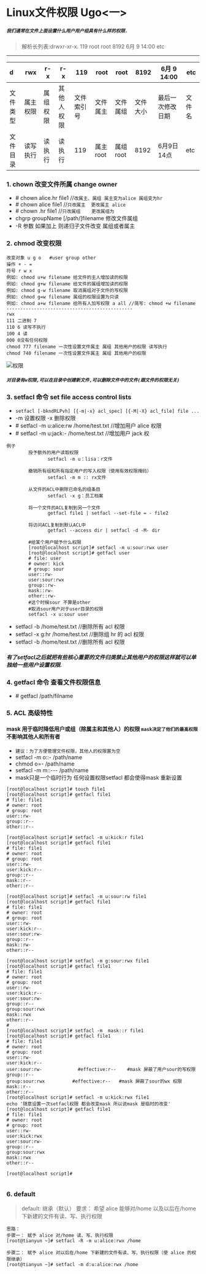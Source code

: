 Linux文件权限 Ugo<一>
===
##### `我们通常在文件上面设置什么用户用户组具有什么样的权限.`
> 解析长列表:drwxr-xr-x. 119 root root 8192 6月   9 14:00 etc
-----
|d       |rwx   |r-x     |r-x      |119      |root       |root         |8192   |6月   9 14:00   |etc |
|:-------|------|--------|---------|---------|-----------|-------------|-------|----------------|----|
|文件类型|属主权限|属组权限|其他人权限|文件索引号|文件属主    |文件属组     |文件大小|最后一次修改日期|文件名|
|文件目录|读写执行|读执行  |读执行    |119      |属主root   |属组root     |8192    |6月9日 14点    |etc  |
### 1. chown 改变文件所属 change owner
* \# chown alice.hr file1   //`改属主、属组 属主变为alice 属组变为hr `
* \# chown alice file1    //`只改属主  更改属主 alice`  
* \# chown .hr file1    //`只改属组    更改属组为`
* chgrp groupName [/path/]filename  修改文件属组
* -R 参数  如果加上 则递归子文件改变  属组或者属主
### 2. chmod 改变权限
``` shell
改变对象 u g o   #user group other
操作 + - =
符号 r w x
例如: chmod u+w filename 给文件的主人增加读的权限
例如: chmod g+w filename 给文件的属组增加读的权限
例如: chmod g-w filename 取消属组对于文件的写权限
例如: chmod g=w filename 属组的权限设置为只读
例如: chmod a+w filename 给所有人加写权限 a all //简写: chmod +w filename
----------------------------------------------
rwx 
111 二进制 7
110 6 读写不执行
100 4 读
000 0没有任何权限
chmod 777 filename 一次性设置文件属主 属组 其他用户的权限 读写执行
chmod 740 filename 一次性设置文件属主 属组 其他用户的权限 
```
![权限](/Image/解释.png)
##### `对目录有w权限,可以在目录中创建新文件,可以删除文件中的文件(跟文件的权限无关)`
### 3. setfacl 命令 set file access control lists
* `setfacl [-bkndRLPvh] [{-m|-x} acl_spec] [{-M|-X} acl_file] file ...`
* -m 设置权限 -x 删除权限
* \# setfacl -m u:alice:rw /home/test.txt  //增加用户 alice 权限
* \# setfacl -m u:jack:- /home/test.txt   //增加用户 jack 权
```shell
例子
        授予额外的用户读取权限
               setfacl -m u：lisa：r文件

        撤销所有组和所有指定用户的写入权限（使用有效权限掩码）
               setfacl -m m :: rx文件

        从文件的ACL中删除已命名的组条目
               setfacl -x g：员工档案

        将一个文件的ACL复制到另一个文件
               getfacl file1 | setfacl --set-file = - file2

        将访问ACL复制到默认ACL中
               getfacl --access dir | setfacl -d -M- dir
               
        #给某个用户赋予什么权限               
        [root@localhost script]# setfacl -m u:sour:rwx user
        [root@localhost script]# getfacl user
        # file: user
        # owner: kick
        # group: sour
        user::rw-
        user:sour:rwx
        group::rw-
        mask::rw-
        other::rw-
        #这个时候sour 不算是other
        #取消sour用户对于user目录的权限
        setfacl -x u:sour user
```
* setfacl -b /home/test.txt    //删除所有 acl 权限 
* setfacl -x g:hr /home/test.txt    //删除组 hr 的 acl 权限 
* setfacl -b /home/test.txt    //删除所有 acl 权限 
##### 有了setfacl之后就把有些核心重要的文件归类禁止其他用户的权限这样就可以单独给一些用户设置权限.

### 4. getfacl 命令 查看文件权限信息
* \# getfacl /path/filname
### 5. ACL 高级特性 
#### mask 用于临时降低用户或组（除属主和其他人）的权限 `mask决定了他们的最高权限`   不影响其他人和所有者 
* `建议：为了方便管理文件权限，其他人的权限置为空 `
* setfacl -m o::- /path/name 
* chmod o=- /path/name
* setfacl -m m::--- /path/name
* mask只是一个临时行为 任何设置权限setfacl 都会使得mask 重新设置  
``` Shell
[root@localhost script]# touch file1
[root@localhost script]# getfacl file1
# file: file1
# owner: root
# group: root
user::rw-
group::r--
other::r--

[root@localhost script]# setfacl -m u:kick:r file1 
[root@localhost script]# getfacl file1 
# file: file1
# owner: root
# group: root
user::rw-
user:kick:r--
group::r--
mask::r--
other::r--

[root@localhost script]# setfacl -m u:sour:rw file1 
[root@localhost script]# getfacl file1
# file: file1
# owner: root
# group: root
user::rw-
user:kick:r--
user:sour:rw-
group::r--
mask::rw-
other::r--

[root@localhost script]# setfacl -m g:sour:rwx file1 
[root@localhost script]# getfacl file1 
# file: file1
# owner: root
# group: root
user::rw-
user:kick:r--
user:sour:rw-
group::r--
group:sour:rwx
mask::rwx
other::r--
#
[root@localhost script]# setfacl -m  mask::r file1 
[root@localhost script]# getfacl file1 
# file: file1
# owner: root
# group: root
user::rw-
user:kick:r--
user:sour:rw-			  #effective:r--    #mask 屏蔽了用户sour的写权限
group::r--
group:sour:rwx			#effective:r--   #mask 屏蔽了sour的wx 权限 
mask::r--
other::r--
[root@localhost script]# setfacl -m u:kick:rwx file1  
echo '随意设置一次setfacl权限 都会改变mask 所以说mask 是临时的改变'
[root@localhost script]# getfacl file1 
# file: file1
# owner: root
# group: root
user::rw-
user:kick:rwx
user:sour:rw-
group::r--
group:sour:rwx
mask::rwx
other::r--

[root@localhost script]# 


```
### 6. default

>default: 继承（默认） 
    要求： 希望 alice 能够对/home 以及以后在/home 下新建的文件有读、写、执行权限 
    
    思路： 
    步骤一： 赋予 alice 对/home 读、写、执行权限 
    [root@tianyun ~]# setfacl -R -m u:alice:rwx /home 
       
    步骤二： 赋予 alice 对以后在/home 下新建的文件有读、写、执行权限（使 alice 的权限继承） 
    [root@tianyun ~]# setfacl -m d:u:alice:rwx /home
